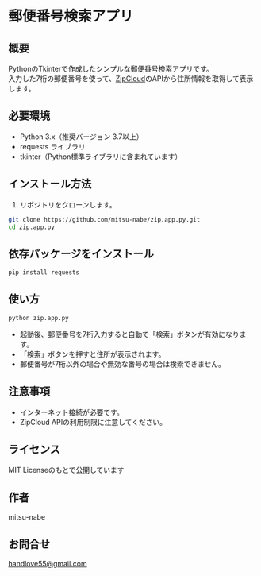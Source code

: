 # 郵便番号検索アプリ

## 概要
PythonのTkinterで作成したシンプルな郵便番号検索アプリです。  
入力した7桁の郵便番号を使って、[ZipCloud](https://zipcloud.ibsnet.co.jp/)のAPIから住所情報を取得して表示します。

## 必要環境
- Python 3.x（推奨バージョン 3.7以上）
- requests ライブラリ
- tkinter（Python標準ライブラリに含まれています）

## インストール方法

1. リポジトリをクローンします。

```bash
git clone https://github.com/mitsu-nabe/zip.app.py.git
cd zip.app.py
```

## 依存パッケージをインストール
```bash
pip install requests
```

## 使い方
```bash
python zip.app.py
```
- 起動後、郵便番号を7桁入力すると自動で「検索」ボタンが有効になります。
- 「検索」ボタンを押すと住所が表示されます。
- 郵便番号が7桁以外の場合や無効な番号の場合は検索できません。

## 注意事項
- インターネット接続が必要です。
- ZipCloud APIの利用制限に注意してください。

## ライセンス
MIT Licenseのもとで公開しています

## 作者
mitsu-nabe

## お問合せ
handlove55@gmail.com
